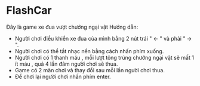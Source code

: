 # FlashCar
Đây là game xe đua vượt chướng ngại vật
Hướng dẫn:

+ Người chơi điều khiển xe đua của mình bằng 2 nút trái " <- " và phải "  -> ".
+ Người chơi có thể tắt nhạc nền bằng cách nhấn phím xuống.
+ Người chơi có 1 thanh máu , mỗi lượt tông trúng chướng ngại vật sẽ mất 1 ít máu , quá 4 lần đâm người chơi sẽ thua.
+ Game có 2 màn chơi và thay đổi sau mỗi lần người chơi thua.
+ Để chơi lại người chơi nhấn phím enter. 
